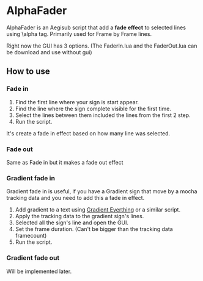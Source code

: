 # AlphaFader

AlphaFader is an Aegisub script that add a **fade effect** to selected lines using \alpha tag. Primarily used for Frame by Frame lines.

Right now the GUI has 3 options. (The FaderIn.lua and the FaderOut.lua can be download and use without gui) 

## How to use

### Fade in
1. Find the first line where your sign is start appear.
2. Find the line where the sign complete visible for the first time.
3. Select the lines between them included the lines from the first 2 step.
4. Run the script.

It's create a fade in effect based on how many line was selected.

### Fade out
Same as Fade in but it makes a fade out effect

### Gradient fade in
Gradient fade in is useful, if you have a Gradient sign that move by a mocha tracking data and you need to add this a fade in effect.

1. Add gradient to a text using [Gradient Everthing](https://github.com/TypesettingTools/lyger-Aegisub-Scripts/blob/master/macros/lyger.GradientEverything.moon) or a similar script.
2. Apply the tracking data to the gradient sign's lines.
3. Selected all the sign's line and open the GUI.
4. Set the frame duration. (Can't be bigger than the tracking data framecount)
5. Run the script.

### Gradient fade out
Will be implemented later.